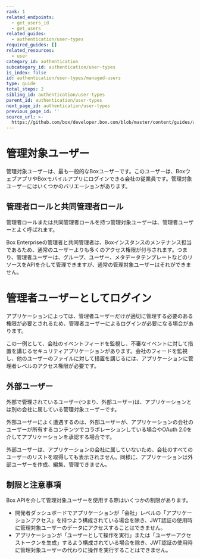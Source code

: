 ```yaml
---
rank: 1
related_endpoints:
  - get_users_id
  - get_users
related_guides:
  - authentication/user-types
required_guides: []
related_resources:
  - user
category_id: authentication
subcategory_id: authentication/user-types
is_index: false
id: authentication/user-types/managed-users
type: guide
total_steps: 2
sibling_id: authentication/user-types
parent_id: authentication/user-types
next_page_id: authentication/user-types
previous_page_id: ''
source_url: >-
  https://github.com/box/developer.box.com/blob/master/content/guides/authentication/user-types/managed-users.md
---
```

# 管理対象ユーザー

管理対象ユーザーは、最も一般的なBoxユーザーです。このユーザーは、BoxウェブアプリやBoxモバイルアプリにログインできる会社の従業員です。管理対象ユーザーにはいくつかのバリエーションがあります。

## 管理者ロールと共同管理者ロール

管理者ロールまたは共同管理者ロールを持つ管理対象ユーザーは、管理者ユーザーとよく呼ばれます。

Box Enterpriseの管理者と共同管理者は、Boxインスタンスのメンテナンス担当であるため、通常のユーザーよりも多くのアクセス権限が付与されます。つまり、管理者ユーザーは、グループ、ユーザー、メタデータテンプレートなどのリソースをAPIを介して管理できますが、通常の管理対象ユーザーはそれができません。

<Message>

# 管理者ユーザーとしてログイン

アプリケーションによっては、管理者ユーザーだけが適切に管理する必要のある権限が必要とされるため、管理者ユーザーによるログインが必要になる場合があります。

この一例として、会社のイベントフィードを監視し、不審なイベントに対して措置を講じるセキュリティアプリケーションがあります。会社のフィードを監視し、他のユーザーのファイルに対して措置を講じるには、アプリケーションに管理者レベルのアクセス権限が必要です。

</Message>

## 外部ユーザー

外部で管理されているユーザー(つまり、外部ユーザー)は、アプリケーションとは別の会社に属している管理対象ユーザーです。

外部ユーザーによく遭遇するのは、外部ユーザーが、アプリケーションの会社のユーザーが所有するコンテンツでコラボレーションしている場合やOAuth 2.0を介してアプリケーションを承認する場合です。

外部ユーザーは、アプリケーションの会社に属していないため、会社のすべてのユーザーのリストを取得しても表示されません。同様に、アプリケーションは外部ユーザーを作成、編集、管理できません。

## 制限と注意事項

Box APIを介して管理対象ユーザーを使用する際はいくつかの制限があります。

* 開発者ダッシュボードでアプリケーションが「会社」レベルの「アプリケーションアクセス」を持つよう構成されている場合を除き、JWT認証の使用時に管理対象ユーザーのデータにアクセスすることはできません。
* アプリケーションが「ユーザーとして操作を実行」または「ユーザーアクセストークンを生成」するよう構成されている場合を除き、JWT認証の使用時に管理対象ユーザーの代わりに操作を実行することはできません。

